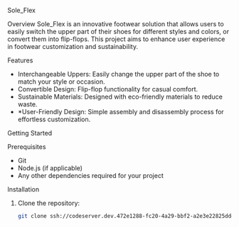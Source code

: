 Sole_Flex

Overview
Sole_Flex is an innovative footwear solution that allows users to easily switch the upper part of their shoes for different styles and colors, or convert them into flip-flops. This project aims to enhance user experience in footwear customization and sustainability.

Features
- Interchangeable Uppers: Easily change the upper part of the shoe to match your style or occasion.
- Convertible Design: Flip-flop functionality for casual comfort.
- Sustainable Materials: Designed with eco-friendly materials to reduce waste.
- *User-Friendly Design: Simple assembly and disassembly process for effortless customization.

Getting Started

 Prerequisites
- Git
- Node.js (if applicable)
- Any other dependencies required for your project

Installation
1. Clone the repository:
   ```bash
   git clone ssh://codeserver.dev.472e1288-fc20-4a29-bbf2-a2e3e22825dd@codeserver.dev.472e1288-fc20-4a29-bbf2-a2e3e22825dd.drush.in:2222/~/repository.git -b master soleflex
